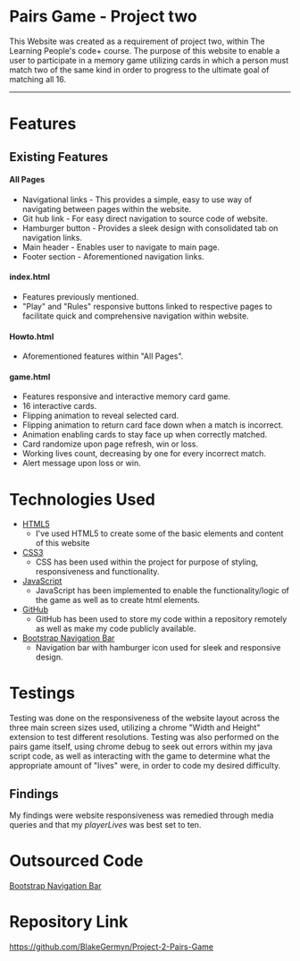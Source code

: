 <!-- Heading -->
# Pairs Game - Project two
This Website was created as a requirement of project two, within The Learning People's code+ course.
The purpose of this website to enable a user to participate in a memory game utilizing cards in which a person must match two of the same kind in order to progress to the ultimate goal of matching all 16.
_____
# Features
## Existing Features
#### All Pages
- Navigational links - This provides a simple, easy to use way of navigating between pages within the website.
- Git hub link - For easy direct navigation to source code of website. 
- Hamburger button - Provides a sleek design with consolidated tab on navigation links.
- Main header - Enables user to navigate to main page. 
- Footer section - Aforementioned navigation links.

#### index.html
- Features previously mentioned.
- "Play" and "Rules" responsive buttons linked to respective pages to facilitate quick and comprehensive navigation within website.

#### Howto.html
- Aforementioned features within "All Pages".


#### game.html
- Features responsive and interactive memory card game.
- 16 interactive cards.
- Flipping animation to reveal selected card.
- Flipping animation to return card face down when a match is incorrect.
- Animation enabling cards to stay face up when correctly matched.
- Card randomize upon page refresh, win or loss.
- Working lives count, decreasing by one for every incorrect match.
- Alert message upon loss or win.


# Technologies Used 
* [HTML5](https://en.wikipedia.org/wiki/HTML5)
  * I've used HTML5 to create some of the basic elements and content of this website
* [CSS3](https://en.wikipedia.org/wiki/CSS)
  * CSS has been used within the project for purpose of styling, responsiveness and functionality.
* [JavaScript](https://en.wikipedia.org/wiki/JavaScript)
  * JavaScript has been implemented to enable the functionality/logic of the game as well as to create html elements.
* [GitHub](https://github.com/BlakeGermyn/Portfolio)
  * GitHub has been used to store my code within a repository remotely as well as make my code publicly available.
* [Bootstrap Navigation Bar](https://getbootstrap.com/docs/5.2/components/navbar/)
  * Navigation bar with hamburger icon used for sleek and responsive design.

# Testings
Testing was done on the responsiveness of the website layout across the three main screen sizes used, utilizing a chrome "Width and Height" extension to test different resolutions. 
Testing was also performed on the pairs game itself, using chrome debug to seek out errors within my java script code, as well as interacting with the game to determine what the appropriate amount of "lives" were,  in order to code my desired difficulty.
## Findings
My findings were website responsiveness was remedied through media queries and that my *playerLives* was best set to ten.  

# Outsourced Code 

[Bootstrap Navigation Bar](https://getbootstrap.com/docs/5.2/components/navbar/)

# Repository Link
https://github.com/BlakeGermyn/Project-2-Pairs-Game
